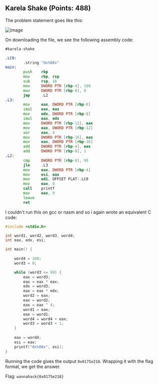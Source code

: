 ## Karela Shake (Points: 488)

The problem statement goes like this:

![image](https://user-images.githubusercontent.com/98008131/164891927-b93ff5e4-d741-471e-ac34-998b3899df93.png)

On downloading the file, we see the following assembly code:

```asm
#karela-shake

.LC0:
        .string "0x%08x"
main:
        push    rbp
        mov     rbp, rsp
        sub     rsp, 16
        mov     DWORD PTR [rbp-4], 100
        mov     DWORD PTR [rbp-8], 0
        jmp     .L2
.L3:
        mov     eax, DWORD PTR [rbp-8]
        imul    eax, eax
        mov     edx, DWORD PTR [rbp-8]
        imul    eax, edx
        mov     DWORD PTR [rbp-12], eax
        mov     eax, DWORD PTR [rbp-12]
        xor     eax, 4
        mov     DWORD PTR [rbp-16], eax
        mov     eax, DWORD PTR [rbp-16]
        add     DWORD PTR [rbp-4], eax
        add     DWORD PTR [rbp-8], 1
.L2:
        cmp     DWORD PTR [rbp-8], 99
        jle     .L3
        mov     eax, DWORD PTR [rbp-4]
        mov     esi, eax
        mov     edi, OFFSET FLAT:.LC0
        mov     eax, 0
        call    printf
        mov     eax, 0
        leave
        ret
```

I couldn't run this on gcc or nasm and so i again wrote an equivalent C code:

```C
#include <stdio.h>

int word1, word2, word3, word4;
int eax, edx, esi;

int main() {
    
    word4 = 100;
    word3 = 0;

    while (word3 <= 99) {
        eax = word3;
        eax = eax * eax;
        edx = word3;
        eax = eax * edx;
        word2 = eax;
        eax = word2;
        eax = eax ^ 4;
        word1 = eax;
        eax = word1;
        word4 = word4 + eax;
        word3 = word3 + 1;
    }
    
    eax = word4;
    esi = eax;
    printf("0x%08x", esi);
}
```

Running the code gives the output `0x0175e218`. Wrapping it with the flag format, we get the answer.

Flag: `wannahack{0x0175e218}`
